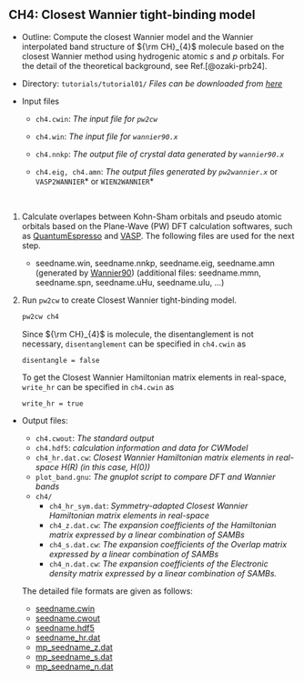 
## CH4: Closest Wannier tight-binding model

- Outline: Compute the closest Wannier model and
    the Wannier interpolated band structure of
    ${\rm CH}_{4}$ molecule based on the closest Wannier method
    using hydrogenic atomic $s$ and $p$ orbitals.
    For the detail of the theoretical background, see Ref.[@ozaki-prb24].

- Directory: `tutorials/tutorial01/` *Files can be downloaded from
    [here](https://github.com/CMT-MU/SymClosestWannier/tree/main/tutorials/tutorial01)*


- Input files
    - `ch4.cwin`:  *The input file for `pw2cw`*

    - `ch4.win`:  *The input file for `wannier90.x`*

    - `ch4.nnkp`: *The output file of crystal data generated by `wannier90.x`*
    
    - `ch4.eig, ch4.amn`: *The output files generated by `pw2wannier.x`* or `VASP2WANNIER`* or `WIEN2WANNIER`* 

&nbsp;

1. Calculate overlapes between Kohn-Sham orbitals and pseudo atomic orbitals based on the Plane-Wave (PW) DFT calculation softwares, such as [QuantumEspresso](https://www.quantum-espresso.org/) and [VASP](https://www.vasp.at/).
The following files are used for the next step.
   - seedname.win, seedname.nnkp, seedname.eig, seedname.amn (generated by [Wannier90](https://wannier.org/))
    (additional files: seedname.mmn, seedname.spn, seedname.uHu, seedname.uIu, ...)

2. Run `pw2cw` to create Closest Wannier tight-binding model.

    ```bash title="Terminal"
    pw2cw ch4
    ```

    Since ${\rm CH}_{4}$ is molecule, the disentanglement is not necessary, `disentanglement` can be specified in `ch4.cwin` as

    ```vi title="Input file"
    disentangle = false
    ```

    To get the Closest Wannier Hamiltonian matrix elements in real-space, `write_hr` can be specified in `ch4.cwin` as

    ```vi title="Input file"
    write_hr = true
    ```
    
- Output files:
    - `ch4.cwout`: *The standard output*
    - `ch4.hdf5`: *calculation information and data for CWModel*
    - `ch4_hr.dat.cw`: *Closest Wannier Hamiltonian matrix elements in real-space $H(R)$ (in this case, $H(0)$)*
    - `plot_band.gnu`: *The gnuplot script to compare DFT and Wannier bands*
    - `ch4/`
        - `ch4_hr_sym.dat`: *Symmetry-adapted Closest Wannier Hamiltonian matrix elements in real-space*
        - `ch4_z.dat.cw`: *The expansion coefficients of the Hamiltonian matrix expressed by a linear combination of SAMBs*
        - `ch4_s.dat.cw`: *The expansion coefficients of the Overlap matrix expressed by a linear combination of SAMBs*
        - `ch4_n.dat.cw`: *The expansion coefficients of the Electronic density matrix expressed by a linear combination of SAMBs.*

    The detailed file formats are given as follows:
    - [seedname.cwin](../format/cwin.md)
    - [seedname.cwout](../format/cwout.md)
    - [seedname.hdf5](../format/hdf5.md)
    - [seedname_hr.dat](../format/hr.md)
    - [mp_seedname_z.dat](../format/z.md)
    - [mp_seedname_s.dat](../format/s.md)
    - [mp_seedname_n.dat](../format/n.md)


